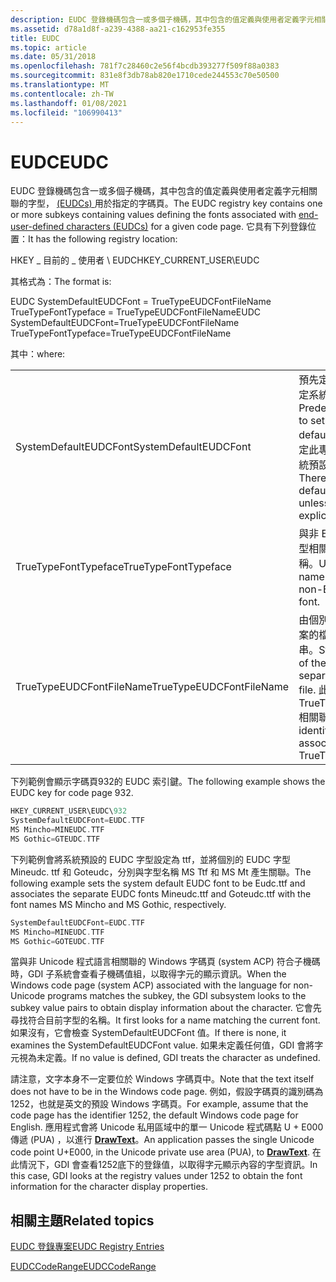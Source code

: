 ```yaml
---
description: EUDC 登錄機碼包含一或多個子機碼，其中包含的值定義與使用者定義字元相關聯的字型， (EUDCs) 用於指定的字碼頁。
ms.assetid: d78a1d8f-a239-4388-aa21-c162953fe355
title: EUDC
ms.topic: article
ms.date: 05/31/2018
ms.openlocfilehash: 781f7c28460c2e56f4bcdb393277f509f88a0383
ms.sourcegitcommit: 831e8f3db78ab820e1710cede244553c70e50500
ms.translationtype: MT
ms.contentlocale: zh-TW
ms.lasthandoff: 01/08/2021
ms.locfileid: "106990413"
---
```

# <a name="eudc"></a><span data-ttu-id="11867-103">EUDC</span><span class="sxs-lookup"><span data-stu-id="11867-103">EUDC</span></span>

<span data-ttu-id="11867-104">EUDC 登錄機碼包含一或多個子機碼，其中包含的值定義與使用者定義字元相關聯的字型， [ (EUDCs) ](end-user-defined-characters.md) 用於指定的字碼頁。</span><span class="sxs-lookup"><span data-stu-id="11867-104">The EUDC registry key contains one or more subkeys containing values defining the fonts associated with [end-user-defined characters (EUDCs)](end-user-defined-characters.md) for a given code page.</span></span> <span data-ttu-id="11867-105">它具有下列登錄位置：</span><span class="sxs-lookup"><span data-stu-id="11867-105">It has the following registry location:</span></span>

<span data-ttu-id="11867-106">HKEY \_ 目前的 \_ 使用者 \\ EUDC</span><span class="sxs-lookup"><span data-stu-id="11867-106">HKEY\_CURRENT\_USER\\EUDC</span></span>

<span data-ttu-id="11867-107">其格式為：</span><span class="sxs-lookup"><span data-stu-id="11867-107">The format is:</span></span>

<span data-ttu-id="11867-108">EUDC SystemDefaultEUDCFont = TrueTypeEUDCFontFileName TrueTypeFontTypeface = TrueTypeEUDCFontFileName</span><span class="sxs-lookup"><span data-stu-id="11867-108">EUDC SystemDefaultEUDCFont=TrueTypeEUDCFontFileName TrueTypeFontTypeface=TrueTypeEUDCFontFileName</span></span>

<span data-ttu-id="11867-109">其中：</span><span class="sxs-lookup"><span data-stu-id="11867-109">where:</span></span>



|                          |                                                                                                                                          |
|--------------------------|------------------------------------------------------------------------------------------------------------------------------------------|
| <span data-ttu-id="11867-110">SystemDefaultEUDCFont</span><span class="sxs-lookup"><span data-stu-id="11867-110">SystemDefaultEUDCFont</span></span>    | <span data-ttu-id="11867-111">預先定義的名稱，用來設定系統預設字型。</span><span class="sxs-lookup"><span data-stu-id="11867-111">Predefined name used to set the system default font.</span></span> <span data-ttu-id="11867-112">除非明確指定此專案，否則不會有系統預設的 EUDC 字型。</span><span class="sxs-lookup"><span data-stu-id="11867-112">There is no system default EUDC font unless this entry is explicitly specified.</span></span>     |
| <span data-ttu-id="11867-113">TrueTypeFontTypeface</span><span class="sxs-lookup"><span data-stu-id="11867-113">TrueTypeFontTypeface</span></span>     | <span data-ttu-id="11867-114">與非 EUDC TrueType 字型相關聯的使用者定義名稱。</span><span class="sxs-lookup"><span data-stu-id="11867-114">User-defined name associated with a non-EUDC TrueType font.</span></span>                                                                              |
| <span data-ttu-id="11867-115">TrueTypeEUDCFontFileName</span><span class="sxs-lookup"><span data-stu-id="11867-115">TrueTypeEUDCFontFileName</span></span> | <span data-ttu-id="11867-116">由個別的 EUDC 字型檔案的檔案名所組成的字串。</span><span class="sxs-lookup"><span data-stu-id="11867-116">String consisting of the file name of a separate EUDC font file.</span></span> <span data-ttu-id="11867-117">此檔案會識別要與 TrueTypeFontTypeface 相關聯的字型。</span><span class="sxs-lookup"><span data-stu-id="11867-117">This file identifies a font to be associated with TrueTypeFontTypeface.</span></span> |



 

<span data-ttu-id="11867-118">下列範例會顯示字碼頁932的 EUDC 索引鍵。</span><span class="sxs-lookup"><span data-stu-id="11867-118">The following example shows the EUDC key for code page 932.</span></span>


```C++
HKEY_CURRENT_USER\EUDC\932
SystemDefaultEUDCFont=EUDC.TTF
MS Mincho=MINEUDC.TTF
MS Gothic=GTEUDC.TTF
```



<span data-ttu-id="11867-119">下列範例會將系統預設的 EUDC 字型設定為 ttf，並將個別的 EUDC 字型 Mineudc. ttf 和 Goteudc，分別與字型名稱 MS Ttf 和 MS Mt 產生關聯。</span><span class="sxs-lookup"><span data-stu-id="11867-119">The following example sets the system default EUDC font to be Eudc.ttf and associates the separate EUDC fonts Mineudc.ttf and Goteudc.ttf with the font names MS Mincho and MS Gothic, respectively.</span></span>


```C++
SystemDefaultEUDCFont=EUDC.TTF
MS Mincho=MINEUDC.TTF
MS Gothic=GOTEUDC.TTF
```



<span data-ttu-id="11867-120">當與非 Unicode 程式語言相關聯的 Windows 字碼頁 (system ACP) 符合子機碼時，GDI 子系統會查看子機碼值組，以取得字元的顯示資訊。</span><span class="sxs-lookup"><span data-stu-id="11867-120">When the Windows code page (system ACP) associated with the language for non-Unicode programs matches the subkey, the GDI subsystem looks to the subkey value pairs to obtain display information about the character.</span></span> <span data-ttu-id="11867-121">它會先尋找符合目前字型的名稱。</span><span class="sxs-lookup"><span data-stu-id="11867-121">It first looks for a name matching the current font.</span></span> <span data-ttu-id="11867-122">如果沒有，它會檢查 SystemDefaultEUDCFont 值。</span><span class="sxs-lookup"><span data-stu-id="11867-122">If there is none, it examines the SystemDefaultEUDCFont value.</span></span> <span data-ttu-id="11867-123">如果未定義任何值，GDI 會將字元視為未定義。</span><span class="sxs-lookup"><span data-stu-id="11867-123">If no value is defined, GDI treats the character as undefined.</span></span>

<span data-ttu-id="11867-124">請注意，文字本身不一定要位於 Windows 字碼頁中。</span><span class="sxs-lookup"><span data-stu-id="11867-124">Note that the text itself does not have to be in the Windows code page.</span></span> <span data-ttu-id="11867-125">例如，假設字碼頁的識別碼為1252，也就是英文的預設 Windows 字碼頁。</span><span class="sxs-lookup"><span data-stu-id="11867-125">For example, assume that the code page has the identifier 1252, the default Windows code page for English.</span></span> <span data-ttu-id="11867-126">應用程式會將 Unicode 私用區域中的單一 Unicode 程式碼點 U + E000 傳遞 (PUA) ，以進行 [**DrawText**](/windows/win32/api/winuser/nf-winuser-drawtext)。</span><span class="sxs-lookup"><span data-stu-id="11867-126">An application passes the single Unicode code point U+E000, in the Unicode private use area (PUA), to [**DrawText**](/windows/win32/api/winuser/nf-winuser-drawtext).</span></span> <span data-ttu-id="11867-127">在此情況下，GDI 會查看1252底下的登錄值，以取得字元顯示內容的字型資訊。</span><span class="sxs-lookup"><span data-stu-id="11867-127">In this case, GDI looks at the registry values under 1252 to obtain the font information for the character display properties.</span></span>

## <a name="related-topics"></a><span data-ttu-id="11867-128">相關主題</span><span class="sxs-lookup"><span data-stu-id="11867-128">Related topics</span></span>

<dl> <dt>

[<span data-ttu-id="11867-129">EUDC 登錄專案</span><span class="sxs-lookup"><span data-stu-id="11867-129">EUDC Registry Entries</span></span>](eudc-registry-entries.md)
</dt> <dt>

[<span data-ttu-id="11867-130">EUDCCodeRange</span><span class="sxs-lookup"><span data-stu-id="11867-130">EUDCCodeRange</span></span>](eudccoderange.md)
</dt> </dl>

 

 
